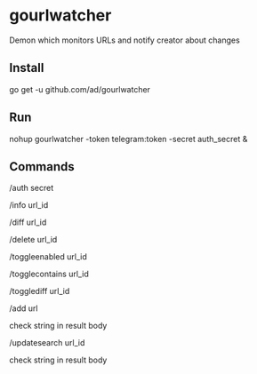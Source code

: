# gourlwatcher
Demon which monitors URLs and notify creator about changes

## Install
go get -u github.com/ad/gourlwatcher

## Run
nohup gourlwatcher -token telegram:token -secret auth_secret &

## Commands
/auth secret

/info url_id

/diff url_id

/delete url_id

/toggleenabled url_id

/togglecontains url_id

/togglediff url_id

/add url

check string in result body


/updatesearch url_id

check string in result body
